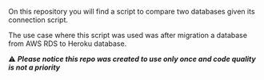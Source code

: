
<p>
On this repository you will find a script to compare two databases given its connection script. 

The use case where this script was used was after migration a database from AWS RDS to Heroku database. 
</p>
<p>

:warning: <b>*Please notice this repo was created to use only once and code quality is not a priority*</b>
</p>
